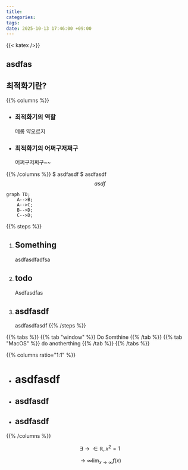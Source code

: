 ```yaml
---
title: 
categories: 
tags: 
date: 2025-10-13 17:46:00 +09:00
---
```

{{< katex />}}



## asdfas

## 최적화기란?

{{% columns %}}
- ### 최적화기의 역할
  메롱 약오르지

- ### 최적화기의 어쩌구저쩌구
  어쩌구저쩌구~~

{{% /columns %}}
$ asdfasdf $
asdfasdf
$$
asdf
$$


```mermaid
graph TD;
    A-->B;
    A-->C;
    B-->D;
    C-->D;
```

{{% steps %}}
1. ## Something
    asdfasdfadfsa

2. ## todo
    Asdfasdfas

3. ## asdfasdf
   asdfasdfasdf
{{% /steps %}}

{{% tabs %}}
{{% tab "window" %}}
Do Somthine
{{% /tab %}}
{{% tab "MacOS" %}}
do anotherthing
{{% /tab %}}
{{% /tabs %}}

{{% columns ratio="1:1" %}}
- # asdfasdf
  
- ## asdfasdf
  
- ## asdfasdf

{{% /columns %}}

$$
    \exists \to \in \mathbb{R}, x^2 = 1
$$ 

$$
    \to \infty \lim_{x \to \infty} f(x)
$$ 
